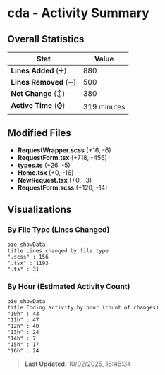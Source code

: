 # cda - Activity Summary 

## Overall Statistics

| Stat                   | Value                                                             |
| ---------------------- | ----------------------------------------------------------------- |
| **Lines Added** (➕)   | 880                                          |
| **Lines Removed** (➖) | 500                                        |
| **Net Change** (↕)    | 380                |
| **Active Time** (⌚)   | 319 minutes |


## Modified Files
- **RequestWrapper.scss** (+16, -6)
- **RequestForm.tsx** (+718, -456)
- **types.ts** (+26, -5)
- **Home.tsx** (+0, -16)
- **NewRequest.tsx** (+0, -3)
- **RequestForm.scss** (+120, -14)

## Visualizations

### By File Type (Lines Changed)

```mermaid
pie showData
title Lines changed by file type
".scss" : 156
".tsx" : 1193
".ts" : 31
```

### By Hour (Estimated Activity Count)

```mermaid
pie showData
title Coding activity by hour (count of changes)
"10h" : 43
"11h" : 47
"12h" : 40
"13h" : 24
"14h" : 7
"15h" : 17
"16h" : 24
```


> **Last Updated:** 10/02/2025, 16:48:34